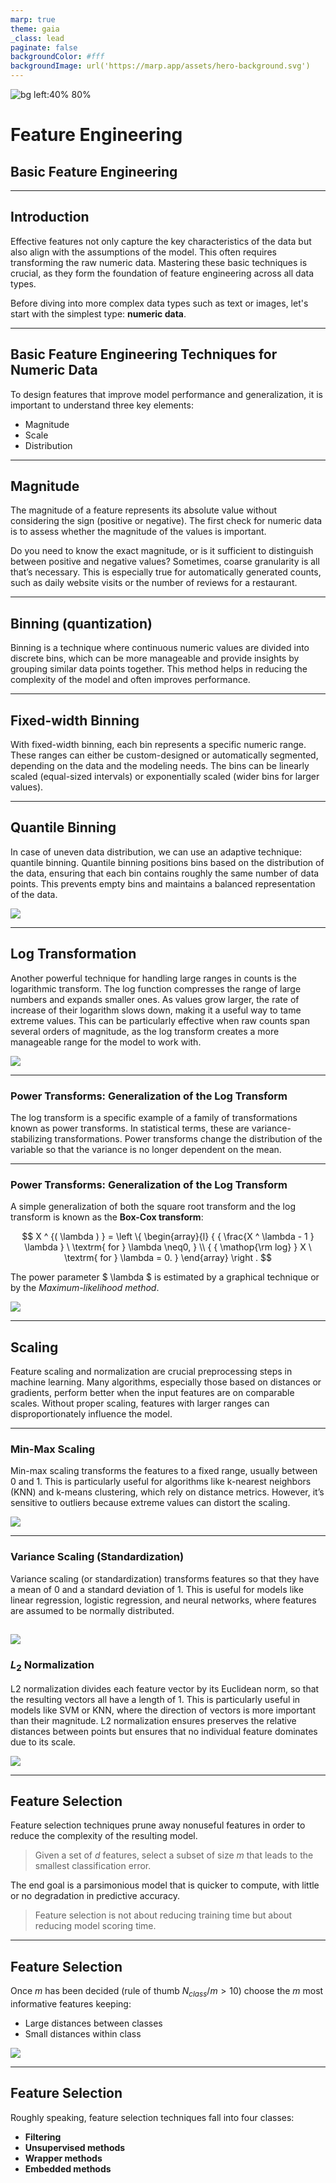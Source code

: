 ```yaml
---
marp: true
theme: gaia
_class: lead
paginate: false
backgroundColor: #fff
backgroundImage: url('https://marp.app/assets/hero-background.svg')
---
```


![bg left:40% 80%](../logo.png)

# **Feature Engineering**

## Basic Feature Engineering

---

## Introduction

Effective features not only capture the key characteristics of the data but also align with the assumptions of the model. This often requires transforming the raw numeric data. Mastering these basic techniques is crucial, as they form the foundation of feature engineering across all data types.

Before diving into more complex data types such as text or images, let's start with the simplest type: **numeric data**.

---

## Basic Feature Engineering Techniques for Numeric Data

To design features that improve model performance and generalization, it is important to understand three key elements: 
- Magnitude
- Scale
- Distribution

---

## Magnitude

The magnitude of a feature represents its absolute value without considering the sign (positive or negative). The first check for numeric data is to assess whether the magnitude of the values is important. 

Do you need to know the exact magnitude, or is it sufficient to distinguish between positive and negative values? Sometimes, coarse granularity is all that’s necessary. This is especially true for automatically generated counts, such as daily website visits or the number of reviews for a restaurant.

---

## Binning (quantization)

Binning is a technique where continuous numeric values are divided into discrete bins, which can be more manageable and provide insights by grouping similar data points together. This method helps in reducing the complexity of the model and often improves performance.


---

## Fixed-width Binning

With fixed-width binning, each bin represents a specific numeric range. These ranges can either be custom-designed or automatically segmented, depending on the data and the modeling needs. The bins can be linearly scaled (equal-sized intervals) or exponentially scaled (wider bins for larger values).



---

## Quantile Binning
In case of uneven data distribution, we can use an adaptive technique: quantile binning. Quantile binning positions bins based on the distribution of the data, ensuring that each bin contains roughly the same number of data points. This prevents empty bins and maintains a balanced representation of the data.

![](attachment:image.png)

---

## Log Transformation

Another powerful technique for handling large ranges in counts is the logarithmic transform. The log function compresses the range of large numbers and expands smaller ones. As values grow larger, the rate of increase of their logarithm slows down, making it a useful way to tame extreme values. This can be particularly effective when raw counts span several orders of magnitude, as the log transform creates a more manageable range for the model to work with.

![](attachment:image.png)

---

### Power Transforms: Generalization of the Log Transform

The log transform is a specific example of a family of transformations known as power transforms. 
In statistical terms, these are variance-stabilizing transformations. Power transforms change the distribution of the variable so that the variance is no longer dependent on the mean.

---

### Power Transforms: Generalization of the Log Transform

A simple generalization of both the square root transform and the log transform is known as the **Box-Cox transform**:

$$ 
X ^ {( \lambda ) } = \left \{
\begin{array}{l}
{ {
\frac{X  ^  \lambda  - 1 } \lambda 
 } \  \textrm{ for  }  \lambda \neq0, } \\
 { { \mathop{\rm log} } X \  \textrm{ for  }  \lambda = 0. } 
\end{array}
 \right .
$$

The power parameter  $ \lambda $ is estimated by a graphical technique or by the *Maximum-likelihood method*.

![](attachment:image.png)

---

## Scaling

Feature scaling and normalization are crucial preprocessing steps in machine learning. Many algorithms, especially those based on distances or gradients, perform better when the input features are on comparable scales. Without proper scaling, features with larger ranges can disproportionately influence the model. 

---

### Min-Max Scaling

Min-max scaling transforms the features to a fixed range, usually between 0 and 1. This is particularly useful for algorithms like k-nearest neighbors (KNN) and k-means clustering, which rely on distance metrics. However, it’s sensitive to outliers because extreme values can distort the scaling.

![](attachment:image.png)

---

### Variance Scaling (Standardization)

Variance scaling (or standardization) transforms features so that they have a mean of 0 and a standard deviation of 1. This is useful for models like linear regression, logistic regression, and neural networks, where features are assumed to be normally distributed.

![](attachment:image.png)
---

### $L_2$ Normalization

L2 normalization divides each feature vector by its Euclidean norm, so that the resulting vectors all have a length of 1. This is particularly useful in models like SVM or KNN, where the direction of vectors is more important than their magnitude.
L2 normalization ensures preserves the relative distances between points but ensures that no individual feature dominates due to its scale.

 ![](attachment:image.png)

---

## Feature Selection

Feature selection techniques prune away nonuseful features in order to reduce the complexity of the resulting model. 

>Given a set of $d$ features, select a subset of size $m$ that leads to the smallest classification error.

The end goal is a parsimonious model that is quicker to compute, with little or no degradation in predictive accuracy. 

>Feature selection is not about reducing training time but about reducing model scoring time.

---

## Feature Selection

Once $m$ has been decided (rule of thumb $N_{class}/m>10$) choose the $m$ most informative features keeping:
- Large distances between classes
- Small distances within class

![](attachment:image-2.png)


---
## Feature Selection

Roughly speaking, feature selection techniques fall into four classes:

- **Filtering**
- **Unsupervised methods**
- **Wrapper methods**
- **Embedded methods**

